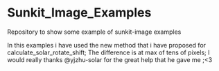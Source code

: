 # Sunkit_Image_Examples
Repository to show some example of sunkit-image examples

In this examples i have used the new method that i have proposed for calculate_solar_rotate_shift; 
The difference is at max of tens of pixels;
I would really thanks @yjzhu-solar for the great help that he gave me ;<3
